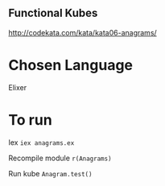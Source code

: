 ## Functional Kubes
http://codekata.com/kata/kata06-anagrams/

# Chosen Language 
Elixer

# To run
Iex `iex anagrams.ex`

Recompile module `r(Anagrams)`

Run kube `Anagram.test()`
